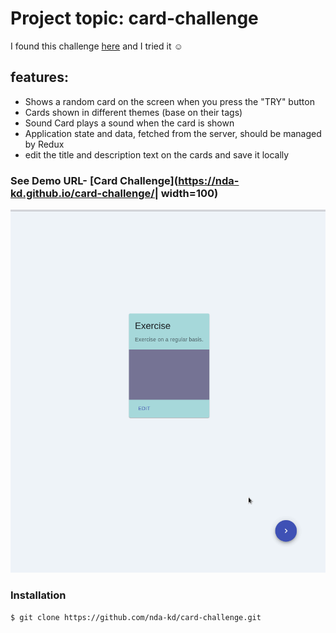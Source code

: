 # Project topic: card-challenge

I found this challenge [here](https://github.com/ronashco/reactjs-card-challenge) and I tried it :relaxed:

## features:
* Shows a random card on the screen when you press the "TRY" button
* Cards shown in different themes (base on their tags)
* Sound Card plays a sound when the card is shown
* Application state and data, fetched from the server, should be managed by Redux
* edit the title and description text on the cards and save it locally

 ### See Demo URL- [Card Challenge](https://nda-kd.github.io/card-challenge/| width=100)
![](Docs/carts.gif)

### Installation
``` 
$ git clone https://github.com/nda-kd/card-challenge.git
```
